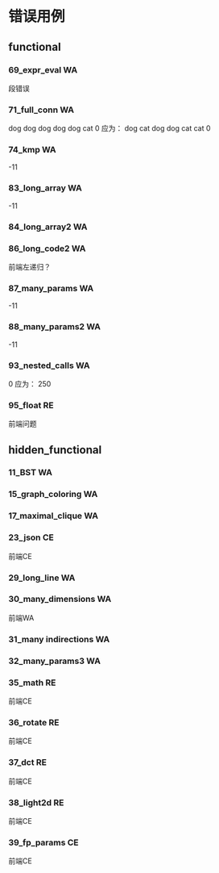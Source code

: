 # 错误用例

## functional


### 69_expr_eval WA

段错误

### 71_full_conn WA

dog
dog
dog
dog
dog
cat
0
应为：
dog
cat
dog
dog
cat
cat
0

### 74_kmp WA

-11

### 83_long_array WA

-11

### 84_long_array2 WA

### 86_long_code2 WA

前端左递归？

### 87_many_params WA

-11

### 88_many_params2 WA

-11

### 93_nested_calls WA

0
应为：
250

### 95_float RE

前端问题


## hidden_functional

### 11_BST WA

### 15_graph_coloring WA

### 17_maximal_clique WA

### 23_json CE

前端CE

### 29_long_line WA

### 30_many_dimensions WA

前端WA

### 31_many indirections WA

### 32_many_params3 WA

### 35_math RE

前端CE

### 36_rotate RE

前端CE

### 37_dct RE

前端CE

### 38_light2d RE

前端CE

### 39_fp_params CE

前端CE

